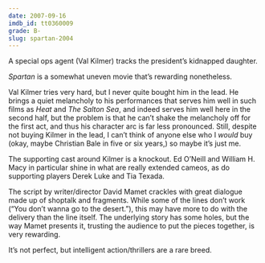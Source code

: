 ```yaml
---
date: 2007-09-16
imdb_id: tt0360009
grade: B-
slug: spartan-2004
---
```


A special ops agent (Val Kilmer) tracks the president’s kidnapped daughter.

_Spartan_ is a somewhat uneven movie that’s rewarding nonetheless.

Val Kilmer tries very hard, but I never quite bought him in the lead. He brings a quiet melancholy to his performances that serves him well in such films as <span data-imdb-id="tt0113277">_Heat_</span> and <span data-imdb-id="tt0235737">_The Salton Sea_</span>, and indeed serves him well here in the second half, but the problem is that he can’t shake the melancholy off for the first act, and thus his character arc is far less pronounced. Still, despite not buying Kilmer in the lead, I can’t think of anyone else who I _would_ buy (okay, maybe Christian Bale in five or six years,) so maybe it’s just me.

The supporting cast around Kilmer is a knockout. Ed O’Neill and William H. Macy in particular shine in what are really extended cameos, as do supporting players Derek Luke and Tia Texada.

The script by writer/director David Mamet crackles with great dialogue made up of shoptalk and fragments. While some of the lines don’t work (“You don’t wanna go to the desert.”), this may have more to do with the delivery than the line itself. The underlying story has some holes, but the way Mamet presents it, trusting the audience to put the pieces together, is very rewarding.

It’s not perfect, but intelligent action/thrillers are a rare breed.
